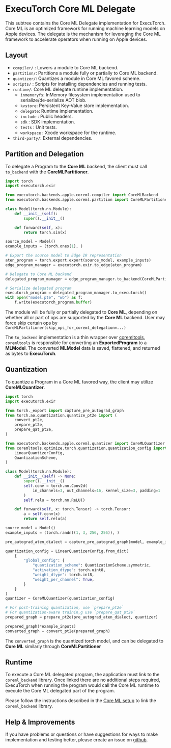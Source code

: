 # ExecuTorch Core ML Delegate


This subtree contains the Core ML Delegate implementation for ExecuTorch.
Core ML is an optimized framework for running machine learning models on Apple devices. The delegate is the mechanism for leveraging the Core ML framework to accelerate operators when running on Apple devices.

## Layout
- `compiler/` : Lowers a module to Core ML backend.
- `partition/`: Partitions a module fully or partially to Core ML backend.
- `quantizer/`: Quantizes a module in Core ML favored scheme.
- `scripts/` : Scripts for installing dependencies and running tests.
- `runtime/`: Core ML delegate runtime implementation.
    - `inmemoryfs`: InMemory filesystem implementation used to serialize/de-serialize AOT blob.
    - `kvstore`: Persistent Key-Value store implementation.
    - `delegate`: Runtime implementation.
    - `include` : Public headers.
    - `sdk` : SDK implementation.
    - `tests` :  Unit tests.
    - `workspace` : Xcode workspace for the runtime.
- `third-party/`: External dependencies.

## Partition and Delegation

To delegate a Program to the **Core ML** backend, the client must call `to_backend` with the **CoreMLPartitioner**.

```python
import torch
import executorch.exir

from executorch.backends.apple.coreml.compiler import CoreMLBackend
from executorch.backends.apple.coreml.partition import CoreMLPartitioner

class Model(torch.nn.Module):
    def __init__(self):
        super().__init__()

    def forward(self, x):
        return torch.sin(x)

source_model = Model()
example_inputs = (torch.ones(1), )

# Export the source model to Edge IR representation
aten_program = torch.export.export(source_model, example_inputs)
edge_program_manager = executorch.exir.to_edge(aten_program)

# Delegate to Core ML backend
delegated_program_manager = edge_program_manager.to_backend(CoreMLPartitioner())

# Serialize delegated program
executorch_program = delegated_program_manager.to_executorch()
with open("model.pte", "wb") as f:
    f.write(executorch_program.buffer)
```

The module will be fully or partially delegated to **Core ML**, depending on whether all or part of ops are supported by the **Core ML** backend. User may force skip certain ops by `CoreMLPartitioner(skip_ops_for_coreml_delegation=...)`

The `to_backend` implementation is a thin wrapper over [coremltools](https://apple.github.io/coremltools/docs-guides/), `coremltools` is responsible for converting an **ExportedProgram** to a **MLModel**. The converted **MLModel** data is saved, flattened, and returned as bytes to **ExecuTorch**.

## Quantization

To quantize a Program in a Core ML favored way, the client may utilize **CoreMLQuantizer**.

```python
import torch
import executorch.exir

from torch._export import capture_pre_autograd_graph
from torch.ao.quantization.quantize_pt2e import (
    convert_pt2e,
    prepare_pt2e,
    prepare_qat_pt2e,
)

from executorch.backends.apple.coreml.quantizer import CoreMLQuantizer
from coremltools.optimize.torch.quantization.quantization_config import (
    LinearQuantizerConfig,
    QuantizationScheme,
)

class Model(torch.nn.Module):
    def __init__(self) -> None:
        super().__init__()
        self.conv = torch.nn.Conv2d(
            in_channels=3, out_channels=16, kernel_size=3, padding=1
        )
        self.relu = torch.nn.ReLU()

    def forward(self, x: torch.Tensor) -> torch.Tensor:
        a = self.conv(x)
        return self.relu(a)

source_model = Model()
example_inputs = (torch.randn((1, 3, 256, 256)), )

pre_autograd_aten_dialect = capture_pre_autograd_graph(model, example_inputs)

quantization_config = LinearQuantizerConfig.from_dict(
    {
        "global_config": {
            "quantization_scheme": QuantizationScheme.symmetric,
            "activation_dtype": torch.uint8,
            "weight_dtype": torch.int8,
            "weight_per_channel": True,
        }
    }
)
quantizer = CoreMLQuantizer(quantization_config)

# For post-training quantization, use `prepare_pt2e`
# For quantization-aware trainin,g use `prepare_qat_pt2e`
prepared_graph = prepare_pt2e(pre_autograd_aten_dialect, quantizer)

prepared_graph(*example_inputs)
converted_graph = convert_pt2e(prepared_graph)
```

The `converted_graph` is the quantized torch model, and can be delegated to **Core ML** similarly through **CoreMLPartitioner**

## Runtime

To execute a Core ML delegated program, the application must link to the `coreml_backend` library. Once linked there are no additional steps required, ExecuTorch when running the program would call the Core ML runtime to execute the Core ML delegated part of the program.

Please follow the instructions described in the [Core ML setup](/backends/apple/coreml/setup.md) to link the `coreml_backend` library.

## Help & Improvements
If you have problems or questions or have suggestions for ways to make
implementation and testing better, please create an issue on [github](https://www.github.com/pytorch/executorch/issues).
